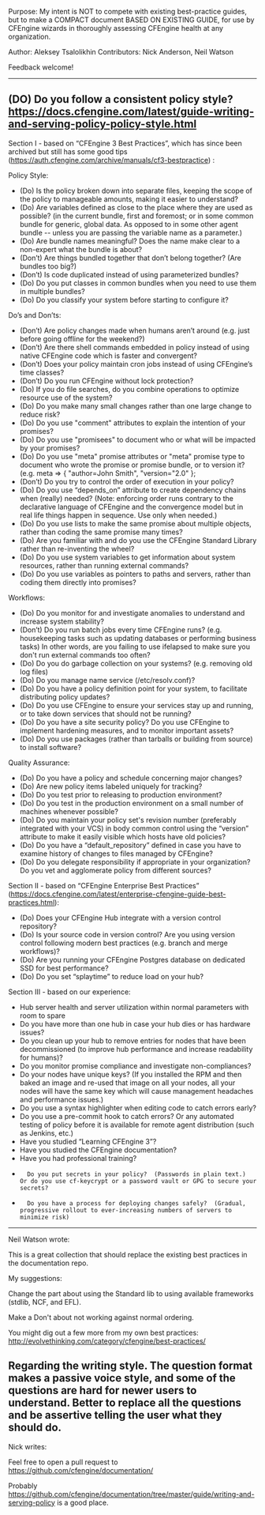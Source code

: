 Purpose: My intent is NOT to compete with existing best-practice guides, but to make 
a COMPACT document BASED ON EXISTING GUIDE, for use by CFEngine wizards in thoroughly 
assessing CFEngine health at any organization.

Author: Aleksey Tsalolikhin
Contributors: Nick Anderson, Neil Watson

Feedback welcome!

----------------------------

(DO) Do you follow a consistent policy style?
https://docs.cfengine.com/latest/guide-writing-and-serving-policy-policy-style.html
-----------------------------

Section I - based on “CFEngine 3 Best Practices”, which has since been archived but still has some good tips (https://auth.cfengine.com/archive/manuals/cf3-bestpractice) :

Policy Style:
-	(Do) Is the policy broken down into separate files, keeping the scope of the policy to manageable amounts, making it easier to understand?
-	(Do) Are variables defined as close to the place where they are used as possible? (in the current bundle, first and foremost; or in some common bundle for generic, global data.  As opposed to in some other agent bundle -- unless you are passing the variable name as a parameter.) 
-	(Do) Are bundle names meaningful?  Does the name make clear to a non-expert what the bundle is about?
-	(Don’t) Are things bundled together that don’t belong together?  (Are bundles too big?)
-	(Don’t) Is code duplicated instead of using parameterized bundles?
-	(Do) Do you put classes in common bundles when you need to use them in multiple bundles?
-	(Do) Do you classify your system before starting to configure it?

Do’s and Don’ts:
-	(Don’t) Are policy changes made when humans aren’t around (e.g. just before going offline for the weekend?)
-	(Don’t) Are there shell commands embedded in policy instead of using native CFEngine code which is faster and convergent?
-	(Don’t) Does your policy maintain cron jobs instead of using CFEngine’s time classes?
-	(Don’t) Do you run CFEngine without lock protection?
-	(Do) If you do file searches, do you combine operations to optimize resource use of the system?
-	(Do) Do you make many small changes rather than one large change to reduce risk?
-	(Do) Do you use "comment" attributes to explain the intention of your promises?
-	(Do) Do you use "promisees" to document who or what will be impacted by your promises?
-	(Do) Do you use "meta" promise attributes or "meta" promise type to document who wrote the promise or promise bundle, or to version it? (e.g. meta => { "author=John Smith", "version="2.0" };  
-	(Don’t) Do you try to control the order of execution in your policy?
-	(Do) Do you use “depends_on” attribute to create dependency chains when (really) needed? (Note: enforcing order runs contrary to the declarative language of CFEngine and the convergence model but in real life things happen in sequence.  Use only when needed.)
-	(Do) Do you use lists to make the same promise about multiple objects, rather than coding the same promise many times?
-	(Do) Are you familiar with and do you use the CFEngine Standard Library rather than re-inventing the wheel?
-	(Do) Do you use system variables to get information about system resources, rather than running external commands?
-	(Do) Do you use variables as pointers to paths and servers, rather than coding them directly into promises?

Workflows:
-	(Do) Do you monitor for and investigate anomalies to understand and increase system stability?
-	(Don’t) Do you run batch jobs every time CFEngine runs? (e.g. housekeeping tasks such as updating databases or performing business tasks) In other words, are you failing to use ifelapsed to make sure you don't run external commands too often?
-	(Do) Do you do garbage collection on your systems? (e.g. removing old log files)
-	(Do) Do you manage name service (/etc/resolv.conf)?
-	(Do) Do you have a policy definition point for your system, to facilitate distributing policy updates?
-	(Do) Do you use CFEngine to ensure your services stay up and running, or to take down services that should not be running?
-	(Do) Do you have a site security policy? Do you use CFEngine to implement hardening measures, and to monitor important assets?
-	(Do) Do you use packages (rather than tarballs or building from source) to install software?

Quality Assurance:
-	 (Do) Do you have a policy and schedule concerning major changes?
-	(Do) Are new policy items labeled uniquely for tracking?
-	(Do) Do you test prior to releasing to production environment?
-	(Do) Do you test in the production environment on a small number of machines whenever possible?
-	(Do) Do you maintain your policy set's revision number (preferably integrated with your VCS) in body common control using the “version” attribute to make it easily visible which hosts have old policies?
-	(Do) Do you have a “default_repository” defined in case you have to examine history of changes to files managed by CFEngine?
-	(Do) Do you delegate responsibility if appropriate in your organization? Do you vet and agglomerate policy from different sources?


Section II - based on “CFEngine Enterprise Best Practices” (https://docs.cfengine.com/latest/enterprise-cfengine-guide-best-practices.html):

-	(Do) Does your CFEngine Hub integrate with a version control repository?  
-	(Do) Is your source code in version control?  Are you using version control following modern best practices (e.g. branch and merge workflows)?  
-	(Do) Are you running your CFEngine Postgres database on dedicated SSD for best performance?
-	(Do) Do you set “splaytime” to reduce load on your hub?

Section III - based on our experience:
-	Hub server health and server utilization within normal parameters with room to spare
-	Do you have more than one hub in case your hub dies or has hardware issues?
-	Do you clean up your hub to remove entries for nodes that have been decommissioned (to improve hub performance and increase readability for humans)?
-	Do you monitor promise compliance and investigate non-compliances?
-	Do your nodes have unique keys?  (If you installed the RPM and then baked an image and re-used that image on all your nodes, all your nodes will have the same key which will cause management headaches and performance issues.)  
-	Do you use a syntax highlighter when editing code to catch errors early?
-	Do you use a pre-commit hook to catch errors? Or any automated testing of policy before it is available for remote agent distribution (such as Jenkins, etc.)
-	Have you studied “Learning CFEngine 3”?
-	Have you studied the CFEngine documentation?
-	Have you had professional training?
-       Do you put secrets in your policy?  (Passwords in plain text.)  Or do you use cf-keycrypt or a password vault or GPG to secure your secrets?
-       Do you have a process for deploying changes safely?  (Gradual, progressive rollout to ever-increasing numbers of servers to minimize risk)

-----------------------
Neil Watson wrote:

This is a great collection that should replace the existing best
practices in the documentation repo.

My suggestions:

Change the part about using the Standard lib to using available
frameworks (stdlib, NCF, and EFL).

Make a Don't about not working against normal ordering.

You might dig out a few more from my own best practices:
http://evolvethinking.com/category/cfengine/best-practices/

Regarding the writing style. The question format makes a passive voice
style, and some of the questions are hard for newer users to understand.
Better to replace all the questions and be assertive telling the user
what they should do.
------------------------

Nick writes:

Feel free to open a pull request to
https://github.com/cfengine/documentation/

Probably
https://github.com/cfengine/documentation/tree/master/guide/writing-and-serving-policy
is a good place.
